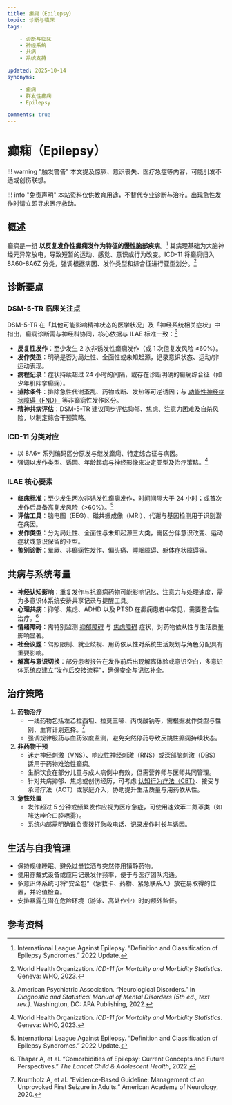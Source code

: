 ```yaml
---
title: 癫痫（Epilepsy）
topic: 诊断与临床
tags:

    - 诊断与临床
    - 神经系统
    - 共病
    - 系统支持

updated: 2025-10-14
synonyms:

    - 癫痫
    - 群发性癫痫
    - Epilepsy

comments: true
---
```


# 癫痫（Epilepsy）

!!! warning "触发警告"
    本文提及惊厥、意识丧失、医疗急症等内容，可能引发不适或创伤联想。

!!! info "免责声明"
    本站资料仅供教育用途，不替代专业诊断与治疗。出现急性发作时请立即寻求医疗救助。

## 概述

癫痫是一组 **以反复发作性癫痫发作为特征的慢性脑部疾病**。[^ilae2022] 其病理基础为大脑神经元异常放电，导致短暂的运动、感觉、意识或行为改变。ICD-11 将癫痫归入 8A60-8A6Z 分类，强调根据病因、发作类型和综合征进行亚型划分。[^who2023ep]

## 诊断要点

### DSM-5-TR 临床关注点

DSM-5-TR 在「其他可能影响精神状态的医学状况」及「神经系统相关症状」中指出，癫痫诊断需与神经科协同，核心依据与 ILAE 标准一致：[^apa2022epi]

- **反复性发作**：至少发生 2 次非诱发性癫痫发作（或 1 次但复发风险 ≥60%）。
- **发作类型**：明确是否为局灶性、全面性或未知起源，记录意识状态、运动/非运动表现。
- **病程记录**：症状持续超过 24 小时的间隔，或存在诊断明确的癫痫综合征（如少年肌阵挛癫痫）。
- **排除条件**：排除急性代谢紊乱、药物戒断、发热等可逆诱因；与 [功能性神经症状障碍（FND）](Conversion-Disorder-FND.md) 等非癫痫性发作区分。
- **精神共病评估**：DSM-5-TR 建议同步评估抑郁、焦虑、注意力困难及自杀风险，以制定综合干预策略。

### ICD-11 分类对应

- 以 8A6* 系列编码区分原发与继发癫痫、特定综合征与病因。
- 强调以发作类型、诱因、年龄起病与神经影像来决定亚型及治疗策略。[^who2023ep]

### ILAE 核心要素

- **临床标准**：至少发生两次非诱发性癫痫发作，时间间隔大于 24 小时；或首次发作后具备高复发风险（>60%）。[^ilae2022]
- **评估工具**：脑电图（EEG）、磁共振成像（MRI）、代谢与基因检测用于识别潜在病因。
- **发作类型**：分为局灶性、全面性与未知起源三大类，需区分伴意识改变、运动症状或意识保留的亚型。
- **鉴别诊断**：晕厥、非癫痫性发作、偏头痛、睡眠障碍、躯体症状障碍等。

## 共病与系统考量

- **神经认知影响**：重复发作与抗癫痫药物可能影响记忆、注意力与处理速度，需为多意识体系统安排共享记录与提醒工具。
- **心理共病**：抑郁、焦虑、ADHD 以及 PTSD 在癫痫患者中常见，需要整合性治疗。[^thapar2022]
- **情绪障碍**：需特别监测 [抑郁障碍](Depressive-Disorders.md) 与 [焦虑障碍](Anxiety.md) 症状，对药物依从性与生活质量影响显著。
- **社会议题**：驾照限制、就业歧视、用药依从性对系统生活规划与角色分配具有重要影响。
- **解离与意识切换**：部分患者报告在发作前后出现解离体验或意识空白，多意识体系统应建立“发作后交接流程”，确保安全与记忆补全。

## 治疗策略

1. **药物治疗**
    - 一线药物包括左乙拉西坦、拉莫三嗪、丙戊酸钠等，需根据发作类型与性别、生育计划选择。[^aan2020]
    - 强调规律服药与血药浓度监测，避免突然停药导致反跳性癫痫持续状态。
2. **非药物干预**
    - 迷走神经刺激（VNS）、响应性神经刺激（RNS）或深部脑刺激（DBS）适用于药物难治性癫痫。
    - 生酮饮食在部分儿童与成人病例中有效，但需营养师与医师共同管理。
    - 针对共病抑郁、焦虑或创伤经历，可考虑 [认知行为疗法（CBT）](Cognitive-Behavioral-Therapy-CBT.md)、接受与承诺疗法（ACT）或家庭介入，协助提升生活质量与用药依从性。
3. **急性处置**
    - 发作超过 5 分钟或频繁发作应视为医疗急症，可使用速效苯二氮䓬类（如咪达唑仑口腔喷雾）。
    - 系统内部需明确谁负责拨打急救电话、记录发作时长与诱因。

## 生活与自我管理

- 保持规律睡眠、避免过量饮酒与突然停用镇静药物。
- 使用穿戴式设备或应用记录发作频率，便于与医疗团队沟通。
- 多意识体系统可将“安全包”（急救卡、药物、紧急联系人）放在易取得的位置，并轮值检查。
- 安排暴露在潜在危险环境（游泳、高处作业）时的额外监督。

## 参考资料

[^ilae2022]: International League Against Epilepsy. “Definition and Classification of Epilepsy Syndromes.” 2022 Update.
[^who2023ep]: World Health Organization. *ICD-11 for Mortality and Morbidity Statistics*. Geneva: WHO, 2023.
[^thapar2022]: Thapar A, et al. “Comorbidities of Epilepsy: Current Concepts and Future Perspectives.” *The Lancet Child & Adolescent Health*, 2022.
[^aan2020]: Krumholz A, et al. “Evidence-Based Guideline: Management of an Unprovoked First Seizure in Adults.” American Academy of Neurology, 2020.
[^apa2022epi]: American Psychiatric Association. “Neurological Disorders.” In *Diagnostic and Statistical Manual of Mental Disorders (5th ed., text rev.)*. Washington, DC: APA Publishing, 2022.
